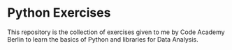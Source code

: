 # Python Exercises

This repository is the collection of exercises given to me by Code Academy Berlin to learn the basics of Python and libraries for Data Analysis.